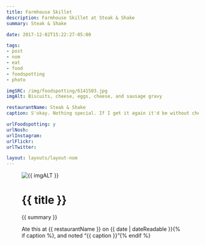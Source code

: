 ```yaml
---
title: Farmhouse Skillet
description: Farmhouse Skillet at Steak & Shake
summary: Steak & Shake

date: 2017-12-02T15:22:27-05:00

tags:
- post
- nom
- eat
- food
- foodspotting
- photo

imgSRC: /img/foodspotting/6141503.jpg
imgAlt: Biscuits, cheese, eggs, cheese, and sausage gravy

restaurantName: Steak & Shake
caption: S'okay. Nothing special. If I get it again it'd be without cheese. They add so much.

urlFoodspotting: y
urlNosh:
urlInstagram:
urlFlickr:
urlTwitter:

layout: layouts/layout-nom
---
```

<figure class="nom">
	<img class="u-photo img-border" src="{{ imgSRC }}" alt="{{ imgALT }}">
	<figcaption>
		<h1 class="title p-name">{{ title }}</h1>
		<p class="summary">{{ summary }}</p>
		<p>Ate this at {{ restaurantName }} on <time class="dt-published" datetime="{{ date | dateIso }}">{{ date | dateReadable }}</time>{% if caption %}, and noted <q class="caption">{{ caption }}</q>{% endif %}
	</figcaption>
</figure>